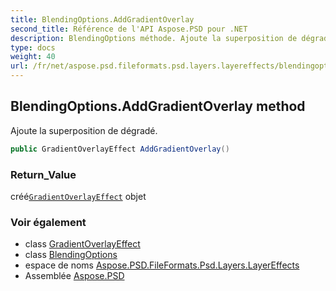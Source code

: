 ```yaml
---
title: BlendingOptions.AddGradientOverlay
second_title: Référence de l'API Aspose.PSD pour .NET
description: BlendingOptions méthode. Ajoute la superposition de dégradé.
type: docs
weight: 40
url: /fr/net/aspose.psd.fileformats.psd.layers.layereffects/blendingoptions/addgradientoverlay/
---
```

## BlendingOptions.AddGradientOverlay method

Ajoute la superposition de dégradé.

```csharp
public GradientOverlayEffect AddGradientOverlay()
```

### Return_Value

créé[`GradientOverlayEffect`](../../gradientoverlayeffect/) objet

### Voir également

* class [GradientOverlayEffect](../../gradientoverlayeffect/)
* class [BlendingOptions](../)
* espace de noms [Aspose.PSD.FileFormats.Psd.Layers.LayerEffects](../../blendingoptions/)
* Assemblée [Aspose.PSD](../../../)


